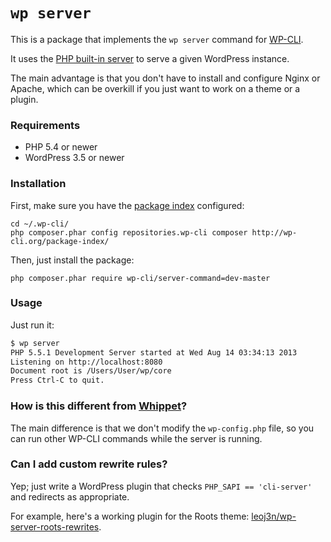 `wp server`
===========

This is a package that implements the `wp server` command for [WP-CLI](http://wp-cli.org).

It uses the [PHP built-in server](http://php.net/manual/en/features.commandline.webserver.php) to serve a given WordPress instance.

The main advantage is that you don't have to install and configure Nginx or Apache, which can be overkill if you just want to work on a theme or a plugin.

### Requirements

* PHP 5.4 or newer
* WordPress 3.5 or newer

### Installation

First, make sure you have the [package index](http://wp-cli.org/package-index/) configured:

```
cd ~/.wp-cli/
php composer.phar config repositories.wp-cli composer http://wp-cli.org/package-index/
```

Then, just install the package:

```
php composer.phar require wp-cli/server-command=dev-master
```

### Usage

Just run it:

```bash
$ wp server
PHP 5.5.1 Development Server started at Wed Aug 14 03:34:13 2013
Listening on http://localhost:8080
Document root is /Users/User/wp/core
Press Ctrl-C to quit.
```

### How is this different from [Whippet](https://github.com/dxw/whippet/)?

The main difference is that we don't modify the `wp-config.php` file, so you can run other WP-CLI commands while the server is running.

### Can I add custom rewrite rules?

Yep; just write a WordPress plugin that checks `PHP_SAPI == 'cli-server'` and redirects as appropriate.

For example, here's a working plugin for the Roots theme: [leoj3n/wp-server-roots-rewrites](https://github.com/leoj3n/wp-server-roots-rewrites/).

